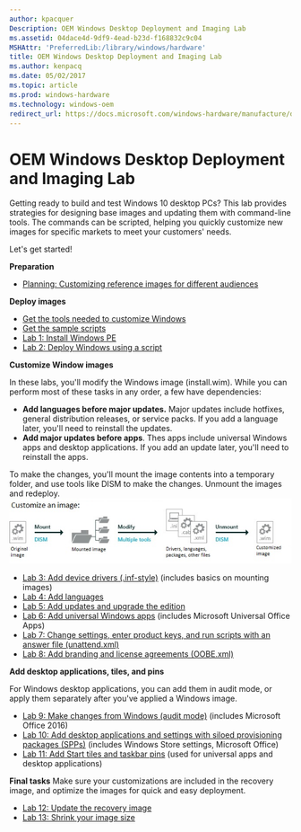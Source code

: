 ```yaml
---
author: kpacquer
Description: OEM Windows Desktop Deployment and Imaging Lab
ms.assetid: 04dace4d-9df9-4ead-b23d-f168832c9c04
MSHAttr: 'PreferredLib:/library/windows/hardware'
title: OEM Windows Desktop Deployment and Imaging Lab
ms.author: kenpacq
ms.date: 05/02/2017
ms.topic: article
ms.prod: windows-hardware
ms.technology: windows-oem
redirect_url: https://docs.microsoft.com/windows-hardware/manufacture/desktop/oem-deployment-of-windows-10-for-desktop-editions-overview
---
```


# OEM Windows Desktop Deployment and Imaging Lab

Getting ready to build and test Windows 10 desktop PCs? This lab provides strategies for designing base images and updating them with command-line tools. The commands can be scripted, helping you quickly customize new images for specific markets to meet your customers' needs.

Let's get started!

**Preparation**

*  [Planning: Customizing reference images for different audiences](planning-create-different-product-designs-for-different-market-segments-sxs.md)

**Deploy images**

*  [Get the tools needed to customize Windows](get-the-tools-needed-to-customize-windows-sxs.md)
*  [Get the sample scripts](windows-deployment-sample-scripts-sxs.md)
*  [Lab 1: Install Windows PE](install-windows-pe-sxs.md)
*  [Lab 2: Deploy Windows using a script](deploy-windows-with-a-script-sxs.md)

**Customize Window images**

In these labs, you'll modify the Windows image (install.wim). While you can perform most of these tasks in any order, a few have dependencies:
*    **Add languages before major updates.** Major updates include hotfixes, general distribution releases, or service packs. If you add a language later, you'll need to reinstall the updates.
*    **Add major updates before apps**. Thes apps include universal Windows apps and desktop applications. If you add an update later, you'll need to  reinstall the apps.


To make the changes, you'll mount the image contents into a temporary folder, and use tools like DISM to make the changes. Unmount the images and redeploy.
   ![image: Mounting an image, making changes, and unmounting the image](images/dep-win8-sxs-createmodelspecificfiles.jpg)

*  [Lab 3: Add device drivers (.inf-style)](add-device-drivers.md) (includes basics on mounting images)
*  [Lab 4: Add languages](add-drivers-langs-universal-apps-sxs.md)
*  [Lab 5: Add updates and upgrade the edition](servicing-the-image-with-windows-updates-sxs.md)
*  [Lab 6: Add universal Windows apps](add-universal-apps-sxs.md) (includes Microsoft Universal Office Apps)
*  [Lab 7: Change settings, enter product keys, and run scripts with an answer file (unattend.xml)](update-windows-settings-and-scripts-create-your-own-answer-file-sxs.md)
*  [Lab 8: Add branding and license agreements (OOBE.xml)](add-a-license-agreement.md)

**Add desktop applications, tiles, and pins**

For Windows desktop applications, you can add them in audit mode, or apply them separately after you've applied a Windows image.

*  [Lab 9: Make changes from Windows (audit mode)](prepare-a-snapshot-of-the-pc-generalize-and-capture-windows-images-blue-sxs.md) (includes Microsoft Office 2016)
*  [Lab 10: Add desktop applications and settings with siloed provisioning packages (SPPs)](add-desktop-apps-with-spps-sxs.md) (includes Windows Store settings, Microsoft Office)
*  [Lab 11: Add Start tiles and taskbar pins](add-start-tiles-sxs.md) (used for universal apps and desktop applications)

**Final tasks**
Make sure your customizations are included in the recovery image, and optimize the images for quick and easy deployment.

*  [Lab 12: Update the recovery image](update-the-recovery-image.md)
*  [Lab 13: Shrink your image size](shrink-your-image-size.md)
